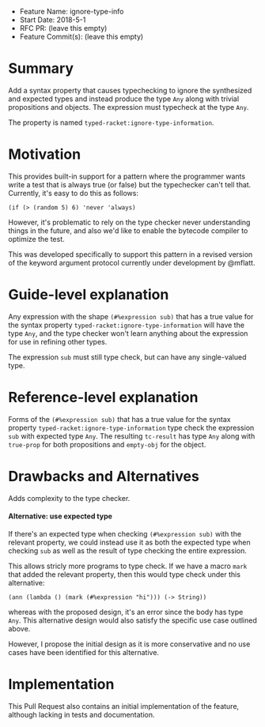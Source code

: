 - Feature Name: ignore-type-info
- Start Date: 2018-5-1
- RFC PR: (leave this empty)
- Feature Commit(s): (leave this empty)

# Summary

Add a syntax property that causes typechecking to ignore the synthesized and
expected types and instead produce the type `Any` along with trivial
propositions and objects. The expression must typecheck at the type `Any`.

The property is named `typed-racket:ignore-type-information`. 

# Motivation

This provides built-in support for a pattern where the programmer
wants write a test that is always true (or false) but the typechecker
can't tell that. Currently, it's easy to do this as follows:

```
(if (> (random 5) 6) 'never 'always)
```

However, it's problematic to rely on the type checker never
understanding things in the future, and also we'd like to enable the
bytecode compiler to optimize the test. 

This was developed specifically to support this pattern in a revised
version of the keyword argument protocol currently under development
by @mflatt.

# Guide-level explanation

Any expression with the shape `(#%expression sub)` that has a true
value for the syntax property `typed-racket:ignore-type-information`
will have the type `Any`, and the type checker won't learn anything
about the expression for use in refining other types.

The expression `sub` must still type check, but can have any
single-valued type.

# Reference-level explanation

Forms of the `(#%expression sub)` that has a true value for the syntax
property `typed-racket:ignore-type-information` type check the
expression `sub` with expected type `Any`. The resulting `tc-result`
has type `Any` along with `true-prop` for both propositions and
`empty-obj` for the object.



# Drawbacks and Alternatives
[drawbacks]: #drawbacks

Adds complexity to the type checker.

#### Alternative: use expected type

If there's an expected type when checking `(#%expression sub)` with
the relevant property, we could instead use it as both the expected
type when checking `sub` as well as the result of type checking the
entire expression.

This allows stricly more programs to type check. If we have a macro
`mark` that added the relevant property, then this would type
check under this alternative:

```
(ann (lambda () (mark (#%expression "hi"))) (-> String))
```

whereas with the proposed design, it's an error since the body has
type `Any`.  This alternative design would also satisfy the specific
use case outlined above.

However, I propose the initial design as it is more conservative and
no use cases have been identified for this alternative.

# Implementation

This Pull Request also contains an initial implementation of the
feature, although lacking in tests and documentation.